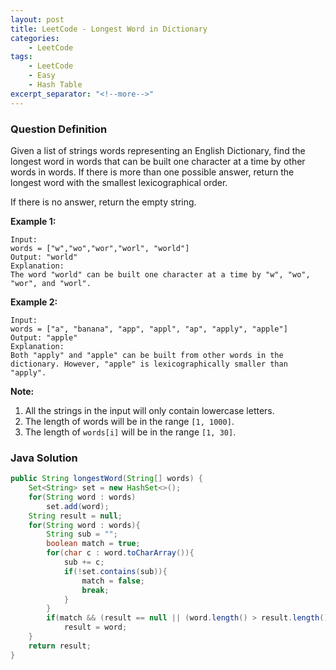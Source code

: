 ```yaml
---
layout: post
title: LeetCode - Longest Word in Dictionary
categories:
    - LeetCode
tags:
    - LeetCode
    - Easy
    - Hash Table
excerpt_separator: "<!--more-->"
---
```


### Question Definition
Given a list of strings words representing an English Dictionary, find the longest word in words that can be built one character at a time by other words in words. If there is more than one possible answer, return the longest word with the smallest lexicographical order.

If there is no answer, return the empty string.

**Example 1:**
```
Input:
words = ["w","wo","wor","worl", "world"]
Output: "world"
Explanation:
The word "world" can be built one character at a time by "w", "wo", "wor", and "worl".
```
**Example 2:**
```
Input:
words = ["a", "banana", "app", "appl", "ap", "apply", "apple"]
Output: "apple"
Explanation:
Both "apply" and "apple" can be built from other words in the dictionary. However, "apple" is lexicographically smaller than "apply".
```
**Note:**

1. All the strings in the input will only contain lowercase letters.
2. The length of words will be in the range `[1, 1000]`.
3. The length of `words[i]` will be in the range `[1, 30]`.

### Java Solution
```java
public String longestWord(String[] words) {
    Set<String> set = new HashSet<>();
    for(String word : words)
        set.add(word);
    String result = null;
    for(String word : words){
        String sub = "";
        boolean match = true;
        for(char c : word.toCharArray()){
            sub += c;
            if(!set.contains(sub)){
                match = false;
                break;
            }
        }
        if(match && (result == null || (word.length() > result.length()) || (word.length() == result.length() && word.compareTo(result) < 0)))
            result = word;
    }
    return result;
}
```